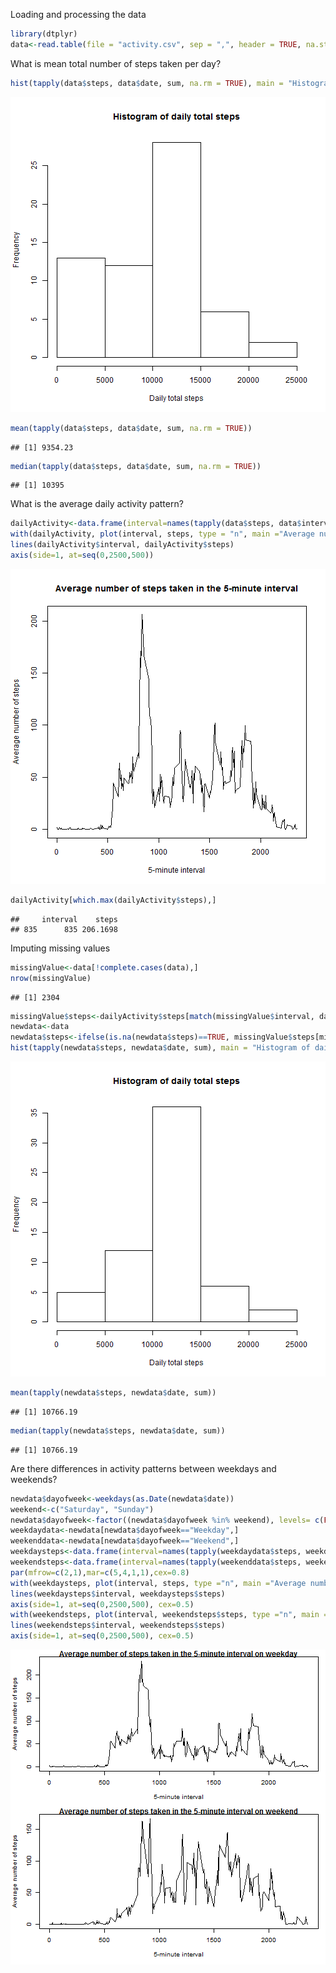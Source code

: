 Loading and processing the data


```r
library(dtplyr)
data<-read.table(file = "activity.csv", sep = ",", header = TRUE, na.strings = "NA")
```

What is mean total number of steps taken per day?


```r
hist(tapply(data$steps, data$date, sum, na.rm = TRUE), main = "Histogram of daily total steps", xlab = "Daily total steps")
```

![plot of chunk unnamed-chunk-2](figure/unnamed-chunk-2-1.png)

```r
mean(tapply(data$steps, data$date, sum, na.rm = TRUE))
```

```
## [1] 9354.23
```

```r
median(tapply(data$steps, data$date, sum, na.rm = TRUE))
```

```
## [1] 10395
```

What is the average daily activity pattern?


```r
dailyActivity<-data.frame(interval=names(tapply(data$steps, data$interval, mean, na.rm = TRUE)), steps=tapply(data$steps, data$interval, mean, na.rm = TRUE), stringsAsFactors = FALSE)
with(dailyActivity, plot(interval, steps, type = "n", main ="Average number of steps taken in the 5-minute interval", xlab ="5-minute interval", ylab ="Average number of steps", xaxt = "n"))
lines(dailyActivity$interval, dailyActivity$steps)
axis(side=1, at=seq(0,2500,500))
```

![plot of chunk unnamed-chunk-3](figure/unnamed-chunk-3-1.png)

```r
dailyActivity[which.max(dailyActivity$steps),]
```

```
##     interval    steps
## 835      835 206.1698
```

Imputing missing values


```r
missingValue<-data[!complete.cases(data),]
nrow(missingValue)
```

```
## [1] 2304
```

```r
missingValue$steps<-dailyActivity$steps[match(missingValue$interval, dailyActivity$interval)]
newdata<-data
newdata$steps<-ifelse(is.na(newdata$steps)==TRUE, missingValue$steps[missingValue$interval %in% newdata$interval], newdata$steps)
hist(tapply(newdata$steps, newdata$date, sum), main = "Histogram of daily total steps", xlab = "Daily total steps")
```

![plot of chunk unnamed-chunk-4](figure/unnamed-chunk-4-1.png)

```r
mean(tapply(newdata$steps, newdata$date, sum))
```

```
## [1] 10766.19
```

```r
median(tapply(newdata$steps, newdata$date, sum))
```

```
## [1] 10766.19
```

Are there differences in activity patterns between weekdays and weekends?


```r
newdata$dayofweek<-weekdays(as.Date(newdata$date))
weekend<-c("Saturday", "Sunday")
newdata$dayofweek<-factor((newdata$dayofweek %in% weekend), levels= c(FALSE, TRUE), labels=c("Weekday", "Weekend"))
weekdaydata<-newdata[newdata$dayofweek=="Weekday",]
weekenddata<-newdata[newdata$dayofweek=="Weekend",]
weekdaysteps<-data.frame(interval=names(tapply(weekdaydata$steps, weekdaydata$interval, mean)), steps=tapply(weekdaydata$steps, weekdaydata$interval, mean), stringsAsFactors = FALSE)
weekendsteps<-data.frame(interval=names(tapply(weekenddata$steps, weekenddata$interval, mean)), steps=tapply(weekenddata$steps, weekenddata$interval, mean), stringsAsFactors = FALSE)
par(mfrow=c(2,1),mar=c(5,4,1,1),cex=0.8)
with(weekdaysteps, plot(interval, steps, type ="n", main ="Average number of steps taken in the 5-minute interval on weekday", xlab ="5-minute interval", ylab ="Average number of steps", xaxt = "n"))
lines(weekdaysteps$interval, weekdaysteps$steps)
axis(side=1, at=seq(0,2500,500), cex=0.5)
with(weekendsteps, plot(interval, weekendsteps$steps, type ="n", main ="Average number of steps taken in the 5-minute interval on weekend", xlab ="5-minute interval", ylab ="Average number of steps", xaxt = "n"))
lines(weekendsteps$interval, weekendsteps$steps)
axis(side=1, at=seq(0,2500,500), cex=0.5)
```

![plot of chunk unnamed-chunk-5](figure/unnamed-chunk-5-1.png)



